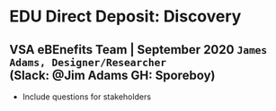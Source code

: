 # EDU Direct Deposit: Discovery
**VSA eBEnefits Team | September 2020**
`James Adams, Designer/Researcher`   
(Slack: @Jim Adams GH: Sporeboy)  
------------  
- Include questions for stakeholders  
